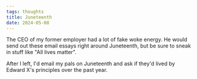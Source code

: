 ```yaml
---
tags: thoughts
title: Juneteenth
date: 2024-05-08
---
```


The CEO of my former employer had a lot of fake woke energy. He would send out these email essays right around Juneteenth, but be sure to sneak in stuff like "All lives matter". 

After I left, I'd email my pals on Juneteenth and ask if they'd lived by Edward X's principles over the past year.
